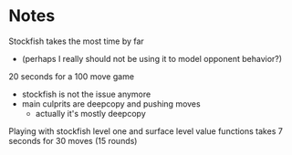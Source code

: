 # Notes

Stockfish takes the most time by far
- (perhaps I really should not be using it to model opponent behavior?)

20 seconds for a 100 move game
- stockfish is not the issue anymore
- main culprits are deepcopy and pushing moves
    - actually it's mostly deepcopy

Playing with stockfish level one and surface level value functions takes 7 seconds for 30 moves (15 rounds)